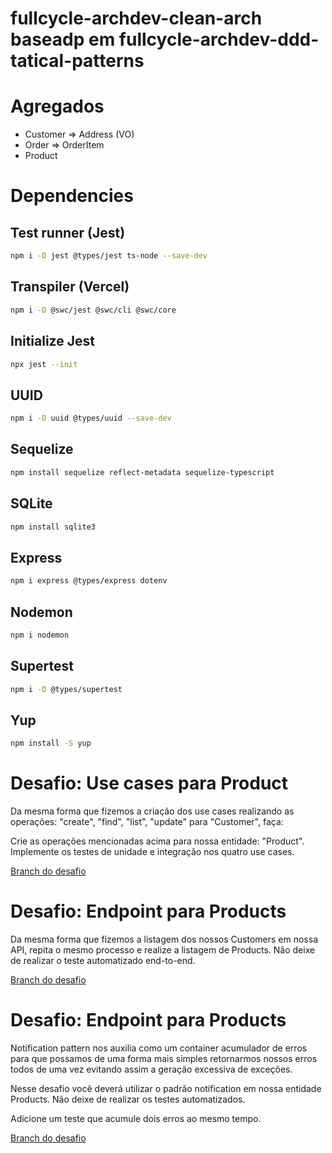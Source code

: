 # fullcycle-archdev-clean-arch baseadp em fullcycle-archdev-ddd-tatical-patterns

# Agregados
- Customer => Address (VO)
- Order => OrderItem
- Product

# Dependencies

## Test runner (Jest)
```sh
npm i -D jest @types/jest ts-node --save-dev
```

## Transpiler (Vercel)
```sh
npm i -D @swc/jest @swc/cli @swc/core
```

## Initialize Jest
```sh
npx jest --init
```

## UUID
```sh
npm i -D uuid @types/uuid --save-dev
```

## Sequelize
```sh
npm install sequelize reflect-metadata sequelize-typescript
```

## SQLite
```sh
npm install sqlite3
```

## Express
```sh
npm i express @types/express dotenv
```

## Nodemon
```sh
npm i nodemon
```

## Supertest
```sh
npm i -D @types/supertest
```

## Yup
```sh
npm install -S yup
```

# Desafio: Use cases para Product
Da mesma forma que fizemos a criação dos use cases realizando as operações: "create", "find", "list", "update" para "Customer", faça:

Crie as operações mencionadas acima para nossa entidade: "Product".
Implemente os testes de unidade e integração nos quatro use cases.

[Branch do desafio](https://github.com/uiratan/fullcycle-archdev-clean-arch/tree/product-usecase)

# Desafio: Endpoint para Products
Da mesma forma que fizemos a listagem dos nossos Customers em nossa API, repita o mesmo processo e realize a listagem de Products. Não deixe de realizar o teste automatizado end-to-end.

[Branch do desafio](https://github.com/uiratan/fullcycle-archdev-clean-arch/tree/api-product)

# Desafio: Endpoint para Products
Notification pattern nos auxilia como um container acumulador de erros para que possamos de uma forma mais simples retornarmos nossos erros todos de uma vez evitando assim a geração excessiva de exceções.

Nesse desafio você deverá utilizar o padrão notification em nossa entidade Products. Não deixe de realizar os testes automatizados.

Adicione um teste que acumule dois erros ao mesmo tempo. 

[Branch do desafio](https://github.com/uiratan/fullcycle-archdev-clean-arch/tree/notification-product)